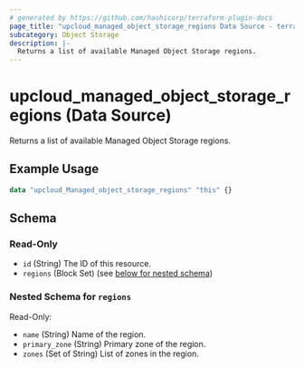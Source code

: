 ```yaml
---
# generated by https://github.com/hashicorp/terraform-plugin-docs
page_title: "upcloud_managed_object_storage_regions Data Source - terraform-provider-upcloud"
subcategory: Object Storage
description: |-
  Returns a list of available Managed Object Storage regions.
---
```


# upcloud_managed_object_storage_regions (Data Source)

Returns a list of available Managed Object Storage regions.

## Example Usage

```terraform
data "upcloud_Managed_object_storage_regions" "this" {}
```

<!-- schema generated by tfplugindocs -->
## Schema

### Read-Only

- `id` (String) The ID of this resource.
- `regions` (Block Set) (see [below for nested schema](#nestedblock--regions))

<a id="nestedblock--regions"></a>
### Nested Schema for `regions`

Read-Only:

- `name` (String) Name of the region.
- `primary_zone` (String) Primary zone of the region.
- `zones` (Set of String) List of zones in the region.
